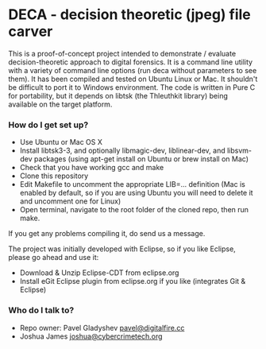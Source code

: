 # DECA - decision theoretic (jpeg) file carver  #

This is a proof-of-concept project intended to demonstrate / evaluate decision-theoretic approach to digital forensics. 
It is a command line utility with a variety of command line options (run deca without parameters to see them).
It has been compiled and tested on Ubuntu Linux or Mac. It shouldn't be difficult to port it to Windows environment.
The code is written in Pure C for portability, but it depends on libtsk (the Thleuthkit library) being available on the target platform.

### How do I get set up? ###

* Use Ubuntu or Mac OS X
* Install libtsk3-3, and optionally libmagic-dev, liblinear-dev, and libsvm-dev packages (using apt-get install on Ubuntu or brew install on Mac)
* Check that you have working gcc and make 
* Clone this repository
* Edit Makefile to uncomment the appropriate LIB=... definition (Mac is enabled by default, so if you are using Ubuntu you will need to delete it and uncomment one for Linux)
* Open terminal, navigate to the root folder of the cloned repo, then run make.  

If you get any problems compiling it, do send us a message.

The project was initially developed with Eclipse, so if you like Eclipse, please go ahead and use it:

* Download & Unzip Eclipse-CDT from eclipse.org
* Install eGit Eclipse plugin from eclipse.org if you like (integrates Git & Eclipse)

### Who do I talk to? ###

* Repo owner: Pavel Gladyshev <pavel@digitalfire.cc>
* Joshua James <joshua@cybercrimetech.org>